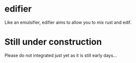 # edifier
Like an emulsifier, edifier aims to allow you to mix rust and edif. 

# Still under construction
Please do not integrated just yet as it is still early days...
